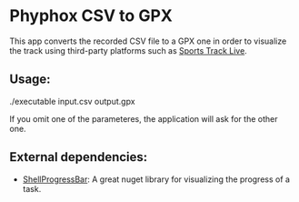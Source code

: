 # Phyphox CSV to GPX

This app converts the recorded CSV file to a GPX one in order to visualize the track using third-party platforms such as [Sports Track Live](https://www.sportstracklive.com/en).

## Usage:

./executable input.csv output.gpx

If you omit one of the parameteres, the application will ask for the other one.

## External dependencies:

  - [ShellProgressBar](https://github.com/Mpdreamz/shellprogressbar): A great nuget library for visualizing the progress of a task.
